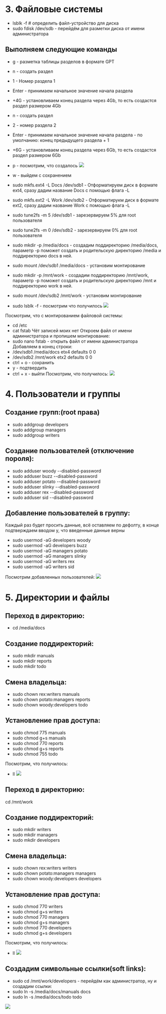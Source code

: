 # 3. Файловые системы #
* lsblk -f # определить файл-устройство для диска  
* sudo fdisk /dev/sdb - перейдём для разметки диска от имени администратора  
## Выполняем следующие команды ##
* g - разметка таблицы разделов в формате GPT  
* n - создать раздел  
* 1 - Номер раздела 1  
* Enter - принимаем начальное значение начала раздела
* +4G - установливаем конец раздела через 4Gb, то есть создастся раздел размером 4Gb
* n - создать раздел  
* 2 - номер раздела 2  
* Enter - принимаем начальное значение начала раздела - по умолчанию: конец предыдущего раздела + 1
* +6G - установливаем конец раздела через 6Gb, то есть создастся раздел размером 6Gb

* p - посмотрим, что создалось
![](images/image1.png)

* w - выйдем с сохранением

* sudo mkfs.ext4 -L Docs /dev/sdb1 - Отформатируем диск в формате ext4, сразу дадим название Docs с помощью флага -L
* sudo mkfs.ext2 -L Work /dev/sdb2 - Отформатирукм диск в формате ext2, сразу дадим название Work с помощью флага -L
* sudo tune2fs -m 5 /dev/sdb1 - зарезервируем 5% для root пользователя   
* sudo tune2fs -m 0 /dev/sdb2 - зарезервируем 0% для root пользователя  

* sudo mkdir -p /media/docs - создадим поддиректорию /media/docs, параметр -p поможет создать и родительскую директорию /media и поддиректорию docs в ней.
* sudo mount /dev/sdb1 /media/docs - установим монтирование
* sudo mkdir -p /mnt/work - создадим поддиректорию /mnt/work, параметр -p поможет создать и родительскую директорию /mnt и поддиректорию work в ней.
* sudo mount /dev/sdb2 /mnt/work - установим монтирование

* sudo lsblk -f - посмотрим что получилось
![](images/image2.png)

Посмотрим, что с монтированием файловой системы:
* cd /etc
* cat fstab 
Чёт записей моих нет
Откроем файл от имени администратора и пропишем монтирование:
* sudo nano fstab - открыть файл от имени администратора
Добавляем в конец строки:
* /dev/sdb1 /media/docs etx4 defaults 0 0
* /dev/sdb2 /mnt/work etx2 defaults 0 0
* ctrl + o - сохранить
* y - подтвердить
* ctrl + x - выйти
Посмотрим, что получилось:
![](images/image3.png)


# 4. Пользователи и группы #

## Создание групп:(root права) ##
* sudo addgroup developers  
* sudo addgroup managers  
* sudo addgroup writers  

## Создание пользователей (отключение пороля): ## 
* sudo adduser woody --disabled-password  
* sudo adduser buzz --disabled-password  
* sudo adduser potato --disabled-password  
* sudo adduser slinky --disabled-password  
* sudo adduser rex --disabled-password  
* sudo adduser sid --disabled-password

## Добавление пользователей в группу: ##
Каждый раз будет просить данные, всё оставляем по дефолту, в конце подтверждаем вводом y, что введенные данные верны
* sudo usermod -aG developers woody  
* sudo usermod -aG developers buzz  
* sudo usermod -aG managers potato  
* sudo usermod -aG managers slinky  
* sudo usermod -aG writers rex  
* sudo usermod -aG writers sid

Посмотрим добавленных пользователей:
![](images/image4.png)

# 5. Директории и файлы #

## Переход в директорию: ##
* cd /media/docs  
## Создание поддиректорий: ##
* sudo mkdir manuals  
* sudo mkdir reports  
* sudo mkdir todo  
## Смена владельца: ##
* sudo chown rex:writers manuals  
* sudo chown potato:managers reports  
* sudo chown woody:developers todo  
## Установление прав доступа: ##
* sudo chmod 775 manuals
* sudo chmod g+s manuals
* sudo chmod 770 reports
* sudo chmod g+s reports
* sudo chmod 755 todo

Посмотрим, что получилось:
* ll
![](images/image5.png)

## Переход в директорию: ##
cd /mnt/work  
## Создание поддиректорий: ##
* sudo mkdir writers  
* sudo mkdir managers  
* sudo mkdir developers  
## Смена владельца: ##
* sudo chown rex:writers writers  
* sudo chown potato:managers managers  
* sudo chown woody:developers developers  
## Установление прав доступа: ##
* sudo chmod 770 writers  
* sudo chmod g+s writers  
* sudo chmod 770 managers  
* sudo chmod g+s managers  
* sudo chmod 770 developers  
* sudo chmod g+s developers

Посмотрим, что получилось:
* ll
![](images/image6.png)

## Создадим символьные ссылки(soft links): ##
* sudo cd /mnt/work/developers - перейдём как администратор, ну и создадим ссылки:
* sudo ln -s /media/docs/manuals docs
* sudo ln -s /media/docs/todo todo

![](images/image7.png)